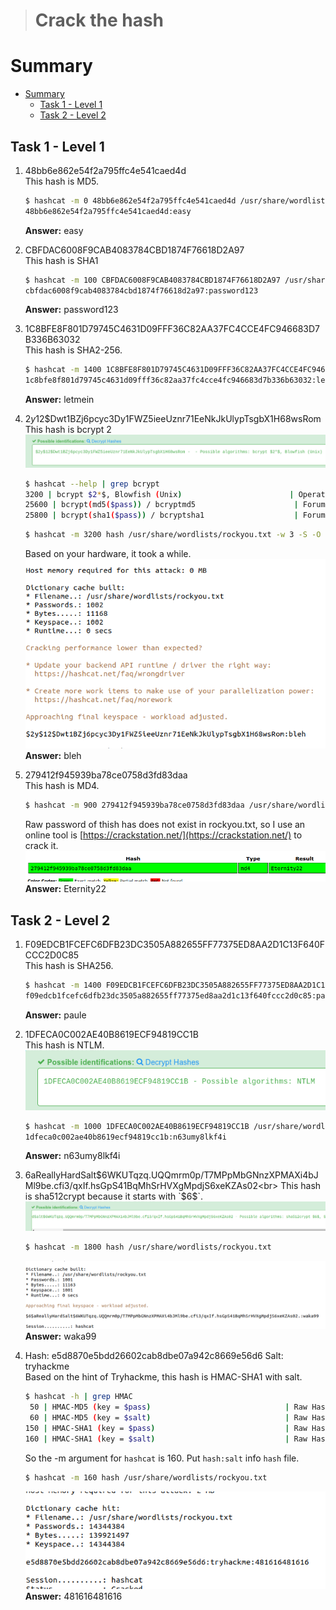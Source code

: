 > # Crack the hash

# Summary
* [Summary](#summary)
   * [Task 1 - Level 1](#task-1---level-1)
   * [Task 2 - Level 2](#task-2---level-2)
   
## Task 1 - Level 1
1. 48bb6e862e54f2a795ffc4e541caed4d<br>
    This hash is MD5.<br>
    ```sh
    $ hashcat -m 0 48bb6e862e54f2a795ffc4e541caed4d /usr/share/wordlists/rockyou.txt
    48bb6e862e54f2a795ffc4e541caed4d:easy                     
    ```
    **Answer:** easy

1. CBFDAC6008F9CAB4083784CBD1874F76618D2A97<br>
    This hash is SHA1
    ```sh
    $ hashcat -m 100 CBFDAC6008F9CAB4083784CBD1874F76618D2A97 /usr/share/wordlists/rockyou.txt
    cbfdac6008f9cab4083784cbd1874f76618d2a97:password123      
    ```
    **Answer:** password123

1. 1C8BFE8F801D79745C4631D09FFF36C82AA37FC4CCE4FC946683D7B336B63032<br>
    This hash is SHA2-256.<br>
    ```sh
    $ hashcat -m 1400 1C8BFE8F801D79745C4631D09FFF36C82AA37FC4CCE4FC946683D7B336B63032 /usr/share/wordlists/rockyou.txt
    1c8bfe8f801d79745c4631d09fff36c82aa37fc4cce4fc946683d7b336b63032:letmein
    ```
    **Answer:** letmein

1. $2y$12$Dwt1BZj6pcyc3Dy1FWZ5ieeUznr71EeNkJkUlypTsgbX1H68wsRom<br>
    This hash is bcrypt $2$
    ![](images/1.png)<br>
    ```sh
    $ hashcat --help | grep bcrypt
    3200 | bcrypt $2*$, Blowfish (Unix)                        | Operating System
    25600 | bcrypt(md5($pass)) / bcryptmd5                      | Forums, CMS, E-Commerce
    25800 | bcrypt(sha1($pass)) / bcryptsha1                    | Forums, CMS, E-Commerce
    ```

    ```sh
    $ hashcat -m 3200 hash /usr/share/wordlists/rockyou.txt -w 3 -S -O
    ```
    Based on your hardware, it took a while.<br>
    ![](images/7.png)<br>
    **Answer:** bleh

1. 279412f945939ba78ce0758d3fd83daa<br>
    This hash is MD4.<br>
    ```sh
    $ hashcat -m 900 279412f945939ba78ce0758d3fd83daa /usr/share/wordlists/rockyou.txt
    ```
    Raw password of thish has does not exist in rockyou.txt, so I use an online tool is [https://crackstation.net/](https://crackstation.net/) to crack it.<br>
    ![](images/4.png)<br>
    **Answer:** Eternity22

## Task 2 - Level 2
1. F09EDCB1FCEFC6DFB23DC3505A882655FF77375ED8AA2D1C13F640FCCC2D0C85<br>
    This hash is SHA256.<br>
    ```sh
    $ hashcat -m 1400 F09EDCB1FCEFC6DFB23DC3505A882655FF77375ED8AA2D1C13F640FCCC2D0C85 /usr/share/wordlists/rockyou.txt
    f09edcb1fcefc6dfb23dc3505a882655ff77375ed8aa2d1c13f640fccc2d0c85:paule
    ```
    **Answer:** paule

1. 1DFECA0C002AE40B8619ECF94819CC1B<br>
    This hash is NTLM.<br>
    ![](images/2.png)<br>
    ```sh
    $ hashcat -m 1000 1DFECA0C002AE40B8619ECF94819CC1B /usr/share/wordlists/rockyou.txt
    1dfeca0c002ae40b8619ecf94819cc1b:n63umy8lkf4i
    ```
    **Answer:** n63umy8lkf4i

1. $6$aReallyHardSalt$6WKUTqzq.UQQmrm0p/T7MPpMbGNnzXPMAXi4bJMl9be.cfi3/qxIf.hsGpS41BqMhSrHVXgMpdjS6xeKZAs02<br>
    This hash is sha512crypt because it starts with `$6$`.<br>
    ![](images/3.png)<br>
    ```sh
    $ hashcat -m 1800 hash /usr/share/wordlists/rockyou.txt
    ```
    ![](images/6.png)<br>
    **Answer:** waka99

1. Hash: e5d8870e5bdd26602cab8dbe07a942c8669e56d6 Salt: tryhackme<br>
    Based on the hint of Tryhackme, this hash is HMAC-SHA1 with salt.<br>
    ```sh
    $ hashcat -h | grep HMAC
     50 | HMAC-MD5 (key = $pass)                              | Raw Hash authenticated
     60 | HMAC-MD5 (key = $salt)                              | Raw Hash authenticated
    150 | HMAC-SHA1 (key = $pass)                             | Raw Hash authenticated
    160 | HMAC-SHA1 (key = $salt)                             | Raw Hash authenticated
    ```
    So the -m argument for `hashcat` is 160. Put `hash:salt` info `hash` file.<br>
    ```sh
    $ hashcat -m 160 hash /usr/share/wordlists/rockyou.txt
    ```
    ![](images/5.png)<br>
    **Answer:** 481616481616

